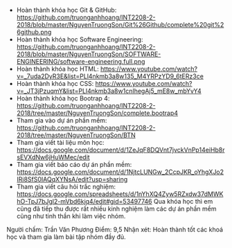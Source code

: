 ﻿- Hoàn thành khóa học Git & GitHub: https://github.com/truonganhhoang/INT2208-2-2018/blob/master/NguyenTruongSon/Git%26Github/complete%20git%26github.png
- Hoàn thành khóa học Software Engineering: https://github.com/truonganhhoang/INT2208-2-2018/blob/master/NguyenTruongSon/SOFTWARE-ENGINEERING/software-engineering.full.png
- Hoàn thành khóa học HTML: https://www.youtube.com/watch?v=_7uda2DyR3E&list=PLl4nkmb3a8w135_M4YRPzYD9_6tERz3ce
- Hoàn thành khóa học CSS: https://www.youtube.com/watch?v=_JT3jPzuqmY&list=PLl4nkmb3a8w1cnIhegAj5_mE8w_mbYvY4
- Hoàn thành khóa học Bootrap 4: https://github.com/truonganhhoang/INT2208-2-2018/tree/master/NguyenTruongSon/complete.bootrap4
- Tham gia vào dự án phần mềm: https://github.com/truonganhhoang/INT2208-2-2018/tree/master/NguyenTruongSon/BTN
- Tham gia viết tài liệu môn học: https://docs.google.com/document/d/1ZeJqF8DQVnt7jvckVnPp14eiHb8rsEVXdNw6jHuWMec/edit 
- Tham gia viết báo cáo dự án phần mềm: https://docs.google.com/document/d/1NjtcLUNGw_2CcpJKR_oYhgXJo2IRi8SfS0IAQqXYNsA/edit?usp=sharing
- Tham gia viết câu hỏi trắc nghiệm: https://docs.google.com/spreadsheets/d/1nYhXQ4Zyw5RZxdw37dMWKhO-TpJ7bJgl2-mVbd6kjq4/edit#gid=53497746
Qua khóa học thì em cũng đã tiếp thu được rất nhiều kinh nghiệm làm các dự án phần mềm cũng như tinh thần khi làm việc nhóm.

Người chấm: Trần Văn Phương
Điểm: 9,5
Nhận xét: Hoàn thành tốt các khoá học và tham gia làm bài tập nhóm đầy đủ.